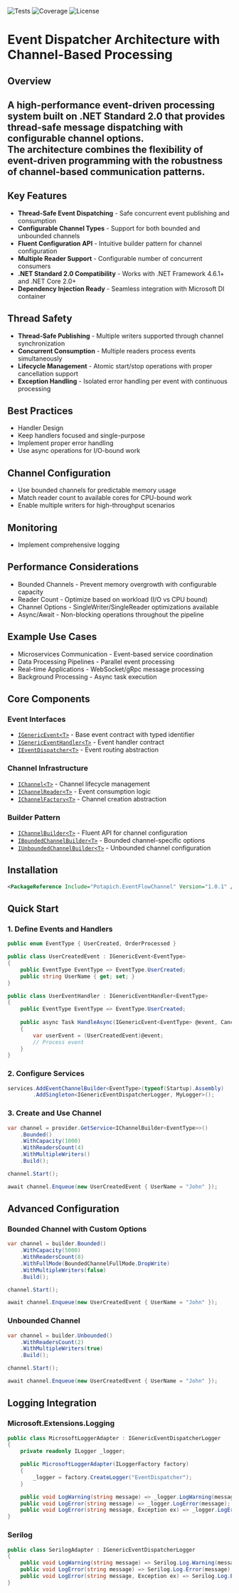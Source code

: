 ![Tests](https://img.shields.io/endpoint?url=https://gist.githubusercontent.com/potapich1978/c15fb9d197b16fda54ddaa8758566ce4/raw/test-status.json)
![Coverage](https://img.shields.io/endpoint?url=https://gist.githubusercontent.com/potapich1978/7fc2289aef2d6408005f3fa009069786/raw/coverage.json)
![License](https://img.shields.io/endpoint?url=https://gist.githubusercontent.com/potapich1978/193c9aa84b5eb75ae534e41d9764e65c/raw/license.json)

# Event Dispatcher Architecture with Channel-Based Processing

## Overview
A high-performance event-driven processing system built on **.NET Standard 2.0** that provides thread-safe message dispatching with configurable channel options.  
The architecture combines the flexibility of event-driven programming with the robustness of channel-based communication patterns.
---

## Key Features
- **Thread-Safe Event Dispatching** - Safe concurrent event publishing and consumption  
- **Configurable Channel Types** - Support for both bounded and unbounded channels  
- **Fluent Configuration API** - Intuitive builder pattern for channel configuration  
- **Multiple Reader Support** - Configurable number of concurrent consumers  
- **.NET Standard 2.0 Compatibility** - Works with .NET Framework 4.6.1+ and .NET Core 2.0+  
- **Dependency Injection Ready** - Seamless integration with Microsoft DI container  


## Thread Safety
- **Thread-Safe Publishing** - Multiple writers supported through channel synchronization
- **Concurrent Consumption** - Multiple readers process events simultaneously
- **Lifecycle Management** - Atomic start/stop operations with proper cancellation support
- **Exception Handling** - Isolated error handling per event with continuous processing


## Best Practices
- Handler Design
- Keep handlers focused and single-purpose
- Implement proper error handling
- Use async operations for I/O-bound work

## Channel Configuration
- Use bounded channels for predictable memory usage
- Match reader count to available cores for CPU-bound work
- Enable multiple writers for high-throughput scenarios

## Monitoring
- Implement comprehensive logging

## Performance Considerations
- Bounded Channels - Prevent memory overgrowth with configurable capacity
- Reader Count - Optimize based on workload (I/O vs CPU bound)
- Channel Options - SingleWriter/SingleReader optimizations available
- Async/Await - Non-blocking operations throughout the pipeline

## Example Use Cases
- Microservices Communication - Event-based service coordination
- Data Processing Pipelines - Parallel event processing
- Real-time Applications - WebSocket/gRpc message processing
- Background Processing - Async task execution

## Core Components

### Event Interfaces
- [`IGenericEvent<T>`](ChannelReader/Abstract/IGenericEvent.cs)   - Base event contract with typed identifier  
- [`IGenericEventHandler<T>`](ChannelReader/Abstract/IGenericEventHandler.cs) - Event handler contract  
- [`IEventDispatcher<T>`](ChannelReader/Abstract/IEventDispatcher.cs) - Event routing abstraction  

### Channel Infrastructure
- [`IChannel<T>`](ChannelFactory/Abstract/IChannel.cs) - Channel lifecycle management  
- [`IChannelReader<T>`](ChannelReader/Abstract/IChannelReader.cs) - Event consumption logic  
- [`IChannelFactory<T>`](ChannelFactory/Abstract/IChannelFactory.cs) - Channel creation abstraction  

### Builder Pattern
- [`IChannelBuilder<T>`](EventChannelBuilder/Abstract/IChannelBuilder.cs) - Fluent API for channel configuration  
- [`IBoundedChannelBuilder<T>`](EventChannelBuilder/Abstract/IBoundedChannelBuilder.cs) - Bounded channel-specific options  
- [`IUnboundedChannelBuilder<T>`](EventChannelBuilder/Abstract/IUnboundedChannelBuilder.cs) - Unbounded channel configuration  


## Installation
```xml
<PackageReference Include="Potapich.EventFlowChannel" Version="1.0.1" />
```

## Quick Start

### 1. Define Events and Handlers
```cs
public enum EventType { UserCreated, OrderProcessed }

public class UserCreatedEvent : IGenericEvent<EventType>
{
    public EventType EventType => EventType.UserCreated;
    public string UserName { get; set; }
}

public class UserEventHandler : IGenericEventHandler<EventType>
{
    public EventType EventType => EventType.UserCreated;
    
    public async Task HandleAsync(IGenericEvent<EventType> @event, CancellationToken token)
    {
        var userEvent = (UserCreatedEvent)@event;
        // Process event
    }
}
```

### 2. Configure Services
```cs
services.AddEventChannelBuilder<EventType>(typeof(Startup).Assembly)
        .AddSingleton<IGenericEventDispatcherLogger, MyLogger>();
```

### 3. Create and Use Channel
```cs
var channel = provider.GetService<IChannelBuilder<EventType>>()
    .Bounded()
    .WithCapacity(1000)
    .WithReadersCount(4)
    .WithMultipleWriters()
    .Build();

channel.Start();

await channel.Enqueue(new UserCreatedEvent { UserName = "John" });
```

## Advanced Configuration

### Bounded Channel with Custom Options
```cs
var channel = builder.Bounded()
    .WithCapacity(5000)
    .WithReadersCount(8)
    .WithFullMode(BoundedChannelFullMode.DropWrite)
    .WithMultipleWriters(false)
    .Build();

channel.Start();

await channel.Enqueue(new UserCreatedEvent { UserName = "John" });
```

### Unbounded Channel

```cs
var channel = builder.Unbounded()
    .WithReadersCount(2)
    .WithMultipleWriters(true)
    .Build();

channel.Start();

await channel.Enqueue(new UserCreatedEvent { UserName = "John" });
```

## Logging Integration

### Microsoft.Extensions.Logging
```cs
public class MicrosoftLoggerAdapter : IGenericEventDispatcherLogger
{
    private readonly ILogger _logger;

    public MicrosoftLoggerAdapter(ILoggerFactory factory)
    {
        _logger = factory.CreateLogger("EventDispatcher");
    }

    public void LogWarning(string message) => _logger.LogWarning(message);
    public void LogError(string message) => _logger.LogError(message);
    public void LogError(string message, Exception ex) => _logger.LogError(ex, message);
}
```

### Serilog
```cs
public class SerilogAdapter : IGenericEventDispatcherLogger
{
    public void LogWarning(string message) => Serilog.Log.Warning(message);
    public void LogError(string message) => Serilog.Log.Error(message);
    public void LogError(string message, Exception ex) => Serilog.Log.Error(ex, message);
}
```
